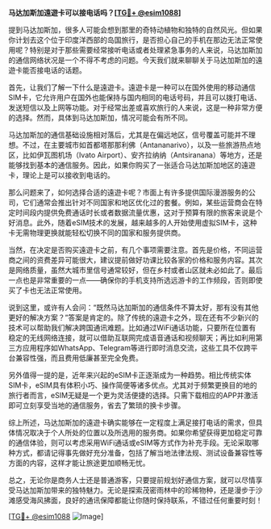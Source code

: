 **马达加斯加遠遊卡可以接电话吗？[[TG💪+ @esim1088](https://t.me/s/esim1088)]**

提到马达加斯加，很多人可能会想到那里的奇特动植物和独特的自然风光。但如果你计划去这个位于印度洋西部的岛国旅行，是否担心自己的手机在那边无法正常使用呢？特别是对于那些需要经常接听电话或者处理紧急事务的人来说，马达加斯加的通信网络状况是一个不得不考虑的问题。今天我们就来聊聊关于马达加斯加的遠遊卡能否接电话的话题。

首先，让我们了解一下什么是遠遊卡。遠遊卡是一种可以在国外使用的移动通信SIM卡，它允许用户在国外也能保持与国内相同的电话号码，并且可以拨打电话、发送短信以及上网等功能。对于经常出差或喜欢旅行的人来说，这是一种非常方便的选择。然而，具体到马达加斯加，情况可能会有所不同。

马达加斯加的通信基础设施相对落后，尤其是在偏远地区，信号覆盖可能并不理想。不过，在主要城市如首都塔那那利佛（Antananarivo），以及一些旅游热点地区，比如伊瓦图机场（Ivato Airport）、安齐拉纳纳（Antsiranana）等地方，还是能够找到基本的通信服务。因此，如果你购买了一张适合马达加斯加地区的遠遊卡，理论上是可以接收到电话的。

那么问题来了，如何选择合适的遠遊卡呢？市面上有许多提供国际漫游服务的公司，它们通常会推出针对不同国家和地区优化过的套餐。例如，某些运营商会在特定时间段内提供免费通话时长或者数据流量优惠，这对于预算有限的旅客来说是个好消息。此外，随着eSIM技术的发展，越来越多的人开始使用虚拟SIM卡，这种卡无需物理更换就能轻松切换不同的国家和服务提供商。

当然，在决定是否购买遠遊卡之前，有几个事项需要注意。首先是价格，不同运营商之间的资费差异可能很大，建议提前做好功课比较各家的价格和服务内容。其次是网络质量，虽然大城市里信号通常较好，但在乡村或者山区就未必如此了。最后一点也是非常重要的一点——确保你的手机支持所选远游卡的工作频段，否则即使买了卡也无法正常使用。

说到这里，或许有人会问：“既然马达加斯加的通信条件不算太好，那有没有其他更好的解决方案？”答案是肯定的。除了传统的遠遊卡之外，现在还有不少新兴的技术可以帮助我们解决跨国通讯难题。比如通过WiFi通话功能，只要所在位置有稳定的无线网络连接，就可以借助互联网完成语音通话和视频聊天；再比如利用第三方应用程序如WhatsApp、Telegram等进行即时消息交流，这些工具不仅跨平台兼容性强，而且费用低廉甚至完全免费。

另外值得一提的是，近年来兴起的eSIM卡正逐渐成为一种趋势。相比传统实体SIM卡，eSIM具有体积小巧、操作简便等诸多优点。尤其对于频繁更换目的地的旅行者而言，eSIM无疑是一个更为灵活便捷的选择。只需下载相应的APP并激活即可立刻享受当地的通信服务，省去了繁琐的换卡步骤。

综上所述，马达加斯加的遠遊卡确实能够在一定程度上满足接打电话的需求，但具体情况取决于个人所处的位置以及所选用的服务商。如果你希望获得更加稳定可靠的通信体验，则可以考虑采用WiFi通话或eSIM等方式作为补充手段。无论采取哪种方式，都请记得事先做好充分准备，包括了解当地法律法规、测试设备兼容性等方面的内容，这样才能让旅途更加顺畅无忧。

总之，无论你是商务人士还是普通游客，只要提前规划好通信方案，就可以尽情享受马达加斯加带来的独特魅力。无论是探索茂密雨林中的珍稀物种，还是漫步于沙滩感受海风拂面，良好的通讯保障都能让你随时保持联系，不错过任何重要时刻！

[[TG💪+ @esim1088](https://t.me/s/esim1088) ![Image](https://i.postimg.cc/4NQfJmqS/Snipaste-2025-05-13-00-14-12.png)]